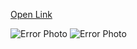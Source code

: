 [Open Link](https://aliyev-avaz.github.io/)

![Error Photo](https://aliyev-avaz.github.io/index_files/image002.png)
![Error Photo](https://aliyev-avaz.github.io/index_files/image002.png)
